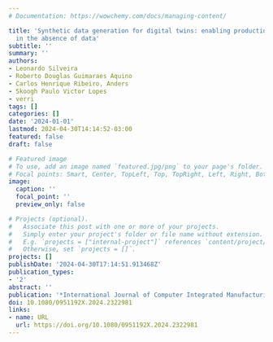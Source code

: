 ```yaml
---
# Documentation: https://wowchemy.com/docs/managing-content/

title: 'Synthetic data generation for digital twins: enabling production systems analysis
  in the absence of data'
subtitle: ''
summary: ''
authors:
- Leonardo Silveira
- Roberto Douglas Guimaraes Aquino
- Carlos Henrique Ribeiro, Anders
- Skoogh Paulo Victor Lopes
- verri
tags: []
categories: []
date: '2024-01-01'
lastmod: 2024-04-30T14:14:52-03:00
featured: false
draft: false

# Featured image
# To use, add an image named `featured.jpg/png` to your page's folder.
# Focal points: Smart, Center, TopLeft, Top, TopRight, Left, Right, BottomLeft, Bottom, BottomRight.
image:
  caption: ''
  focal_point: ''
  preview_only: false

# Projects (optional).
#   Associate this post with one or more of your projects.
#   Simply enter your project's folder or file name without extension.
#   E.g. `projects = ["internal-project"]` references `content/project/deep-learning/index.md`.
#   Otherwise, set `projects = []`.
projects: []
publishDate: '2024-04-30T17:14:51.913468Z'
publication_types:
- '2'
abstract: ''
publication: '*International Journal of Computer Integrated Manufacturing*'
doi: 10.1080/0951192X.2024.2322981
links:
- name: URL
  url: https://doi.org/10.1080/0951192X.2024.2322981
---
```

